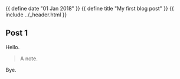 {{ define date "01 Jan 2018" }}
{{ define title "My first blog post" }}
{{ include ../_header.html }}

## Post 1

Hello.

> A note.

Bye.